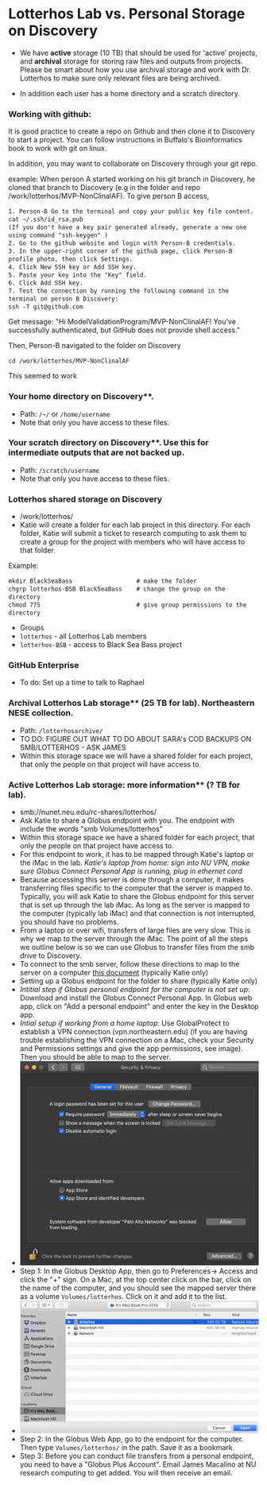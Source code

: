 #  Lotterhos Lab vs. Personal Storage on Discovery


* We have **active** storage (10 TB) that should be used for 'active' projects, and **archival** storage for storing 
raw files and outputs from projects. Please be smart about how you use archival storage and work with Dr. Lotterhos to 
make sure only relevant files are being archived.

* In addition each user has a home directory and a scratch directory.

### Working with github:
It is good practice to create a repo on Github and then clone it to Discovery to start a project. You can follow instructions in Buffalo's Bioinformatics book to work with git on linux.

In addition, you may want to collaborate on Discovery through your git repo.

example: When person A started working on his git branch in Discovery, he cloned that branch to Discovery (e.g in the folder and repo /work/lotterhos/MVP-NonClinalAF). To give person B access,
```
1. Person-B Go to the terminal and copy your public key file content.
cat ~/.ssh/id_rsa.pub
(If you don't have a key pair generated already, generate a new one using command "ssh-keygen" )
2. Go to the github website and login with Person-B credentials.
3. In the upper-right corner of the github page, click Person-B profile photo, then click Settings.
4. Click New SSH key or Add SSH key.
5. Paste your key into the "Key" field.
6. Click Add SSH key.
7. Test the connection by running the following command in the terminal on person B Discovery:
ssh -T git@github.com 
```

Get message:
"Hi ModelValidationProgram/MVP-NonClinalAF! You've successfully authenticated, but GitHub does not provide shell access."

Then, Person-B navigated to the folder on Discovery
```
cd /work/lotterhos/MVP-NonClinalAF
```
This seemed to work

### Your home directory on Discovery**.  
* Path: `/~/` or `/home/username`
* Note that only you have access to these files.

### Your scratch directory on Discovery**. Use this for intermediate outputs that are not backed up. 
* Path: `/scratch/username`
 * Note that only you have access to these files.

### Lotterhos shared storage on Discovery
* /work/lotterhos/
* Katie will create a folder for each lab project in this directory. For each folder, Katie will submit a ticket to research computing to ask them to create a group for the project with members who will have access to that folder.

Example:
```
mkdir BlackSeaBass                  # make the folder
chgrp lotterhos-BSB BlackSeaBass    # change the group on the directory
chmod 775                           # give group permissions to the directory
```

* Groups
 * `lotterhos` - all Lotterhos Lab members
 * `lotterhos-BSB` - access to Black Sea Bass project


### GitHub Enterprise
* To do: Set up a time to talk to Raphael

### Archival Lotterhos Lab storage** (25 TB for lab). Northeastern NESE collection. 
* Path: `/lotterhosarchive/`
* TO DO: FIGURE OUT WHAT TO DO ABOUT SARA's COD BACKUPS ON SMB/LOTTERHOS - ASK JAMES
* Within this storage space we will have a shared folder for each project, that only the people on that project will have access to.

### Active Lotterhos Lab storage: more information** (? TB for lab).  
* smb://nunet.neu.edu/rc-shares/lotterhos/
* Ask Katie to share a Globus endpoint with you. The endpoint with include the words "smb Volumes/lotterhos"
* Within this storage space we have a shared folder for each project, that only the people on that project have access to.
 * For this endpoint to work, it has to be mapped through Katie's laptop or the iMac in the lab. _Katie's laptop from home: sign into NU VPN, make sure Globus Connect Personal App is running, plug in ethernet cord_
* Because accessing this server is done through a computer, it makes transferring files specific to the computer that the server is mapped to. Typically, you will ask Katie to share the Globus endpoint for this server that is set up through the lab iMac. As long as the server is mapped to the computer (typically lab iMac) and that connection is not interrupted, you should have no problems. 
 * From a laptop or over wifi, transfers of large files are very slow. This is why we map to the server through the iMac. The point of all the steps we outline below is so we can use Globus to transfer files from the smb drive to Discovery.
* To connect to the smb server, follow these directions to map to the server on a computer [this document](accessing_shared_storage_2020.pdf) (typically Katie only)
* Setting up a Globus endpoint for the folder to share (typically Katie only)
 * _Intitial step if Globus personal endpoint for the computer is not set up_: Download and install the Globus Connect Personal App. In Globus web app, click on "Add a personal endpoint" and enter the key in the Desktop app.
 * _Intial setup if working from a home laptop_: Use GlobalProtect to establish a VPN connection (vpn.northeastern.edu) (if you are having trouble establishing the VPN connection on a Mac, check your Security and Permissions settings and give the app permissions, see image). Then you should be able to map to the server. 
  * ![](globalprotectgetittowork.png) 
 * Step 1: In the Globus Desktop App, then go to Preferences-> Access and click the "+" sign. On a Mac, at the top center click on the bar, click on the name of the computer, and you should see the mapped server there as a volume `Volumes/lotterhos`. Click on it and add it to the list.
  * ![](howtofindvolumeinglobusconnect.png)
 * Step 2: In the Globus Web App, go to the endpoint for the computer. Then type `Volumes/lotterhos/` in the path. Save it as a bookmark.
 * Step 3: Before you can conduct file transfers from a personal endpoint, you need to have a "Globus Plus Account". Email James Macalino at NU research computing to get added. You will then receive an email.


